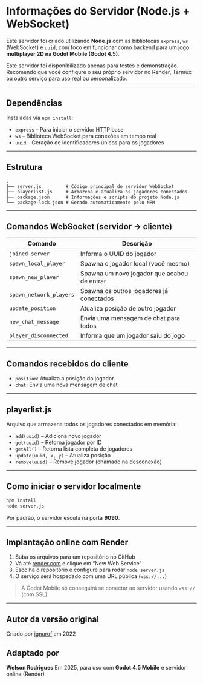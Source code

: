 # Informações do Servidor (Node.js + WebSocket)

Este servidor foi criado utilizando **Node.js** com as bibliotecas `express`, `ws` (WebSocket) e `uuid`, com foco em funcionar como backend para um jogo **multiplayer 2D na Godot Mobile (Godot 4.5)**.

Este servidor foi disponibilizado apenas para testes e demonstração. Recomendo que você configure o seu próprio servidor no Render, Termux ou outro serviço para uso real ou personalizado.

---

## Dependências

Instaladas via `npm install`:

* `express` – Para iniciar o servidor HTTP base
* `ws` – Biblioteca WebSocket para conexões em tempo real
* `uuid` – Geração de identificadores únicos para os jogadores

---

## Estrutura

```
.
├── server.js         # Código principal do servidor WebSocket
├── playerlist.js     # Armazena e atualiza os jogadores conectados
├── package.json      # Informações e scripts do projeto Node.js
└── package-lock.json # Gerado automaticamente pelo NPM
```

---

## Comandos WebSocket (servidor → cliente)

| Comando                 | Descrição                                   |
| ----------------------- | ------------------------------------------- |
| `joined_server`         | Informa o UUID do jogador                   |
| `spawn_local_player`    | Spawna o jogador local (você mesmo)         |
| `spawn_new_player`      | Spawna um novo jogador que acabou de entrar |
| `spawn_network_players` | Spawna os outros jogadores já conectados    |
| `update_position`       | Atualiza posição de outro jogador           |
| `new_chat_message`      | Envia uma mensagem de chat para todos       |
| `player_disconnected`   | Informa que um jogador saiu do jogo         |

---

## Comandos recebidos do cliente

* `position`: Atualiza a posição do jogador
* `chat`: Envia uma nova mensagem de chat

---

## playerlist.js

Arquivo que armazena todos os jogadores conectados em memória:

* `add(uuid)` – Adiciona novo jogador
* `get(uuid)` – Retorna jogador por ID
* `getAll()` – Retorna lista completa de jogadores
* `update(uuid, x, y)` – Atualiza posição
* `remove(uuid)` – Remove jogador (chamado na desconexão)

---

## Como iniciar o servidor localmente

```bash
npm install
node server.js
```

Por padrão, o servidor escuta na porta **9090**.

---

## Implantação online com Render

1. Suba os arquivos para um repositório no GitHub
2. Vá até [render.com](https://render.com) e clique em “New Web Service”
3. Escolha o repositório e configure para rodar `node server.js`
4. O serviço será hospedado com uma URL pública (`wss://...`)

> A Godot Mobile só conseguirá se conectar ao servidor usando `wss://` (com SSL).

---

## Autor da versão original

Criado por [ignurof](https://github.com/ignurof) em 2022

## Adaptado por

**Welson Rodrigues** Em 2025, para uso com **Godot 4.5 Mobile** e servidor online (Render)
